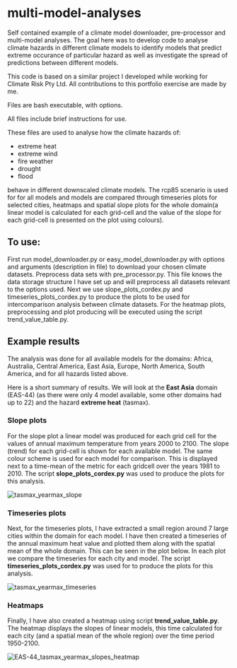 # multi-model-analyses


Self contained example of a climate model downloader, pre-processor and multi-model analyses. 
The goal here was to develop code to analyse climate hazards in different climate models to 
identify models that predict extreme occurance of particular hazard as well as investigate the 
spread of predictions between different models.

This code is based on a similar project I developed while working for Climate Risk Pty Ltd. All 
contributions to this portfolio exercise are made by me.

Files are bash executable, with options.

All files include brief instructions for use.

These files are used to analyse how the climate hazards of:

- extreme heat
- extreme wind
- fire weather
- drought
- flood

behave in different downscaled climate models. The rcp85 scenario is used for
for all models and models are compared through timeseries plots for selected cities, heatmaps and
spatial slope plots for the whole domain(a linear model is calculated for each grid-cell and the
value of the slope for each grid-cell is presented on the plot using colours).

## To use:

First run model_downloader.py or easy_model_downloader.py with options and arguments (description in file) to download your chosen climate datasets. Preprocess data sets with pre_processor.py. This file knows the data storage structure I have set up and will preprocess all datasets relevant to the options used. Next we use slope_plots_cordex.py and timeseries_plots_cordex.py to produce the plots to be used for intercomparison analysis between climate datasets. For the heatmap plots, preprocessing and plot producing will be executed using the script trend_value_table.py.

## Example results

The analysis was done for all available models for the domains: Africa, Australia, Central America, East Asia, Europe, North America, South America, and for all hazards listed above.

Here is a short summary of results. We will look at the **East Asia** domain (EAS-44) (as there were only 4 model available, some other domains had up to 22) and the hazard **extreme heat** (tasmax).

### Slope plots

For the slope plot a linear model was produced for each grid cell for the values of annual maximum temperature from years 2000 to 2100. The slope (trend) for each grid-cell is shown for each available model. The same colour scheme is used for each model for comparison. This is displayed next to a time-mean of the metric for each gridcell over the years 1981 to 2010. The script **slope_plots_cordex.py** was used to produce the plots for this analysis.

![tasmax_yearmax_slope](https://user-images.githubusercontent.com/48542067/132932534-7c76211c-7b65-490a-a8d5-e5eb063782e7.png)

### Timeseries plots

Next, for the timeseries plots, I have extracted a small region around 7 large cities within the domain for each model. I have then created a timeseries of the annual maximum heat value and plotted them along with the spatial mean of the whole domain. This can be seen in the plot below. In each plot we compare the timeseries for each city and model. The script **timeseries_plots_cordex.py** was used for to produce the plots for this analysis.

![tasmax_yearmax_timeseries](https://user-images.githubusercontent.com/48542067/132932548-0ea96b42-22c6-4e73-9f65-78ebf55b2d8d.png)

### Heatmaps

Finally, I have also created a heatmap using script **trend_value_table.py**. The heatmap displays the slopes of linear models, this time calculated for each city (and a spatial mean of the whole region) over the time period 1950-2100.

![EAS-44_tasmax_yearmax_slopes_heatmap](https://user-images.githubusercontent.com/48542067/132933182-d1bc45d1-9ce3-44c3-9797-65372326efb8.png)


